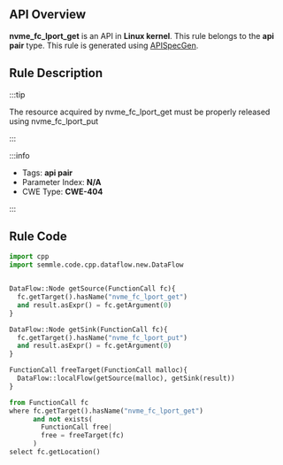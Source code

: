 ---
---


## API Overview
**nvme_fc_lport_get** is an API in **Linux kernel**. This rule belongs to the **api pair** type. This rule is generated using [APISpecGen](../../tools/APISpecGen).
## Rule Description

:::tip

The resource acquired by nvme_fc_lport_get must be properly released using nvme_fc_lport_put

:::

:::info

- Tags: **api pair**
- Parameter Index: **N/A**
- CWE Type: **CWE-404**

:::

## Rule Code
```python
import cpp
import semmle.code.cpp.dataflow.new.DataFlow


DataFlow::Node getSource(FunctionCall fc){
  fc.getTarget().hasName("nvme_fc_lport_get")
  and result.asExpr() = fc.getArgument(0)
}

DataFlow::Node getSink(FunctionCall fc){
  fc.getTarget().hasName("nvme_fc_lport_put")
  and result.asExpr() = fc.getArgument(0)
}

FunctionCall freeTarget(FunctionCall malloc){
  DataFlow::localFlow(getSource(malloc), getSink(result))
}

from FunctionCall fc
where fc.getTarget().hasName("nvme_fc_lport_get")
      and not exists(
        FunctionCall free| 
        free = freeTarget(fc)
      )
select fc.getLocation()

    
```